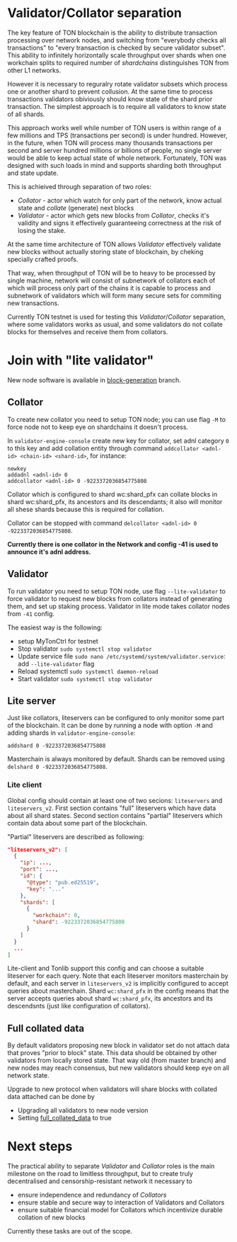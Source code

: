 # Validator/Collator separation

The key feature of TON blockchain is the ability to distribute transaction processing over network nodes, and switching from "everybody checks all transactions" to "every transaction is checked by secure validator subset". This ability to infinitely horizontally scale throughput over shards when one workchain splits to required number of *shardchains* distinguishes TON from other L1 networks.

However it is necessary to reguralry rotate validator subsets which process one or another shard to prevent collusion. At the same time to process transactions validators obiviously should know state of the shard prior transaction. The simplest approach is to require all validators to know state of all shards.

This approach works well while number of TON users is within range of a few millions and TPS (transactions per second) is under hundred. However, in the future, when TON will process many thousands transactions per second and server hundred millions or billions of people, no single server would be able to keep actual state of whole network. Fortunately, TON was designed with such loads in mind and supports sharding both throughput and state update.

This is achieived through separation of two roles:
* *Collator* - actor which watch for only part of the network, know actual state and *collate* (generate) next blocks
* *Validator* - actor which gets new blocks from *Collator*, checks it's validity and signs it effectively guaranteeing correctness at the risk of losing the stake.

At the same time architecture of TON allows *Validator* effectively validate new blocks without actually storing state of blockchain, by cheking specially crafted proofs.

That way, when throughput of TON will be to heavy to be processed by single machine, network will consist of subnetwork of collators each of which will process only part of the chains it is capable to process and subnetwork of validators which will form many secure sets for commiting new transactions.

Currently TON testnet is used for testing this *Validator*/*Collator* separation, where some validators works as usual, and some validators do not collate blocks for themselves and receive them from collators.

# Join with "lite validator"

New node software is available in [block-generation](https://github.com/SpyCheese/ton/tree/block-generation) branch.

## Collator
To create new collator you need to setup TON node; you can use flag `-M` to force node not to keep eye on shardchains it doesn't process.

In `validator-engine-console` create new key for collator, set adnl category `0` to this key and add collation entity through command `addcollator <adnl-id> <chain-id> <shard-id>`, for instance:

```
newkey
addadnl <adnl-id> 0
addcollator <adnl-id> 0 -9223372036854775808
```

Collator which is configured to shard wc:shard_pfx can collate blocks in shard wc:shard_pfx, its ancestors and its descendants; it also will monitor all shese shards because this is required for collation.

Collator can be stopped with command `delcollator <adnl-id> 0 -9223372036854775808`.

**Currently there is one collator in the Network and config -41 is used to announce it's adnl address.**

## Validator
To run validator you need to setup TON node, use flag `--lite-validator` to force validator to request new blocks from collators instead of generating them, and set up staking process. Validator in lite mode takes collator nodes from `-41` config.

The easiest way is the following:
- setup MyTonCtrl for testnet
- Stop validator `sudo systemctl stop validator`
- Update service file `sudo nano /etc/systemd/system/validator.service`: add `--lite-validator` flag
- Reload systemctl `sudo systemctl daemon-reload`
- Start validator `sudo systemctl stop validator`

## Lite server

Just like collators, liteservers can be configured to only monitor some part of the blockchain. It can be done by running a node with option `-M` and adding shards in `validator-engine-console`:

```
addshard 0 -9223372036854775808
```

Masterchain is always monitored by default. Shards can be removed using `delshard 0 -9223372036854775808`.

### Lite client

Global config should contain at least one of two secions: `liteservers` and `liteservers_v2`. First section contains "full" liteservers which have data about all shard states. Second section contains "partial" liteservers which contain data about some part of the blockchain.

"Partial" liteservers are described as following:

```json
"liteservers_v2": [
  {
    "ip": ...,
    "port": ...,
    "id": {
      "@type": "pub.ed25519",
      "key": "..."
    },  
    "shards": [
      {   
        "workchain": 0, 
        "shard": -9223372036854775808
      }   
    ]   
  }
  ...
]
```

Lite-client and Tonlib support this config and can choose a suitable liteserver for each query. Note that each liteserver monitors masterchain by default, and each server in `liteservers_v2` is implicitly configured to accept queries about masterchain. Shard `wc:shard_pfx` in the config means that the server accepts queries about shard `wc:shard_pfx`, its ancestors and its descendsnts (just like configuration of collators).

## Full collated data
By default validators proposing new block in validator set do not attach data that proves "prior to block" state. This data should be obtained by other validators from locally stored state. That way old (from master branch) and new nodes may reach consensus, but new validators should keep eye on all network state.

Upgrade to new protocol when validators will share blocks with collated data attached can be done by
- Upgrading all validators to new node version
- Setting [full_collated_data](https://github.com/spycheese/ton/blob/block-generation/crypto/block/block.tlb#L737) to true

# Next steps

The practical ability to separate *Validator* and *Collator* roles is the main milestone on the road to limitless throughput, but to create truly decentralised and censorship-resistant network it necessary to
- ensure independence and redundancy of *Collators*
- ensure stable and secure way to interaction of Validators and Collators
- ensure suitable financial model for Collators which incentivize durable collation of new blocks

Currently these tasks are out of the scope.
